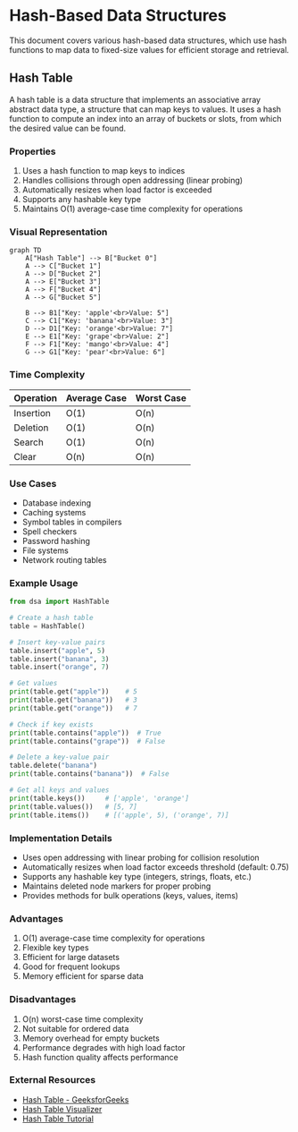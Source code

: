 # Hash-Based Data Structures

This document covers various hash-based data structures, which use hash functions to map data to fixed-size values for efficient storage and retrieval.

## Hash Table

A hash table is a data structure that implements an associative array abstract data type, a structure that can map keys to values. It uses a hash function to compute an index into an array of buckets or slots, from which the desired value can be found.

### Properties
1. Uses a hash function to map keys to indices
2. Handles collisions through open addressing (linear probing)
3. Automatically resizes when load factor is exceeded
4. Supports any hashable key type
5. Maintains O(1) average-case time complexity for operations

### Visual Representation

```mermaid
graph TD
    A["Hash Table"] --> B["Bucket 0"]
    A --> C["Bucket 1"]
    A --> D["Bucket 2"]
    A --> E["Bucket 3"]
    A --> F["Bucket 4"]
    A --> G["Bucket 5"]
    
    B --> B1["Key: 'apple'<br>Value: 5"]
    C --> C1["Key: 'banana'<br>Value: 3"]
    D --> D1["Key: 'orange'<br>Value: 7"]
    E --> E1["Key: 'grape'<br>Value: 2"]
    F --> F1["Key: 'mango'<br>Value: 4"]
    G --> G1["Key: 'pear'<br>Value: 6"]
```

### Time Complexity

| Operation   | Average Case | Worst Case |
|-------------|--------------|------------|
| Insertion   | O(1)         | O(n)       |
| Deletion    | O(1)         | O(n)       |
| Search      | O(1)         | O(n)       |
| Clear       | O(n)         | O(n)       |

### Use Cases
- Database indexing
- Caching systems
- Symbol tables in compilers
- Spell checkers
- Password hashing
- File systems
- Network routing tables

### Example Usage
```python
from dsa import HashTable

# Create a hash table
table = HashTable()

# Insert key-value pairs
table.insert("apple", 5)
table.insert("banana", 3)
table.insert("orange", 7)

# Get values
print(table.get("apple"))    # 5
print(table.get("banana"))   # 3
print(table.get("orange"))   # 7

# Check if key exists
print(table.contains("apple"))  # True
print(table.contains("grape"))  # False

# Delete a key-value pair
table.delete("banana")
print(table.contains("banana"))  # False

# Get all keys and values
print(table.keys())     # ['apple', 'orange']
print(table.values())   # [5, 7]
print(table.items())    # [('apple', 5), ('orange', 7)]
```

### Implementation Details
- Uses open addressing with linear probing for collision resolution
- Automatically resizes when load factor exceeds threshold (default: 0.75)
- Supports any hashable key type (integers, strings, floats, etc.)
- Maintains deleted node markers for proper probing
- Provides methods for bulk operations (keys, values, items)

### Advantages
1. O(1) average-case time complexity for operations
2. Flexible key types
3. Efficient for large datasets
4. Good for frequent lookups
5. Memory efficient for sparse data

### Disadvantages
1. O(n) worst-case time complexity
2. Not suitable for ordered data
3. Memory overhead for empty buckets
4. Performance degrades with high load factor
5. Hash function quality affects performance

### External Resources
- [Hash Table - GeeksforGeeks](https://www.geeksforgeeks.org/hashing-data-structure/)
- [Hash Table Visualizer](https://www.cs.usfca.edu/~galles/visualization/OpenHash.html)
- [Hash Table Tutorial](https://www.tutorialspoint.com/data_structures_algorithms/hash_table.htm) 